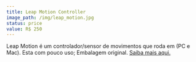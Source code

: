 ```yaml
---
title: Leap Motion Controller
image_path: /img/leap_motion.jpg
status: price
value: R$ 250
---
```

Leap Motion é um controlador/sensor de movimentos que roda em (PC e Mac). Esta com pouco uso; Embalagem original. <a href="https://www.leapmotion.com/">Saiba mais aqui.</a>
